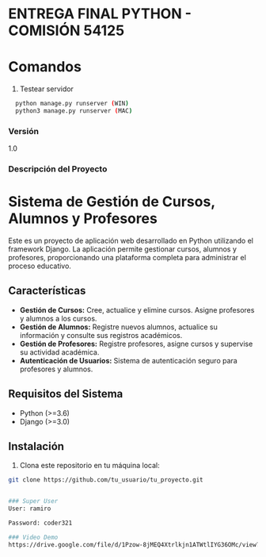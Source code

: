 # ENTREGA FINAL PYTHON - COMISIÓN 54125

# Comandos


1. Testear servidor

```bash
  python manage.py runserver (WIN)
  python3 manage.py runserver (MAC)
```

### Versión
1.0

### Descripción del Proyecto
# Sistema de Gestión de Cursos, Alumnos y Profesores

Este es un proyecto de aplicación web desarrollado en Python utilizando el framework Django. La aplicación permite gestionar cursos, alumnos y profesores, proporcionando una plataforma completa para administrar el proceso educativo.

## Características

- **Gestión de Cursos:** Cree, actualice y elimine cursos. Asigne profesores y alumnos a los cursos.
- **Gestión de Alumnos:** Registre nuevos alumnos, actualice su información y consulte sus registros académicos.
- **Gestión de Profesores:** Registre profesores, asigne cursos y supervise su actividad académica.
- **Autenticación de Usuarios:** Sistema de autenticación seguro para profesores y alumnos.


## Requisitos del Sistema

- Python (>=3.6)
- Django (>=3.0)

## Instalación

1. Clona este repositorio en tu máquina local:

```bash
git clone https://github.com/tu_usuario/tu_proyecto.git


### Super User
User: ramiro

Password: coder321

### Video Demo
https://drive.google.com/file/d/1Pzow-8jMEQ4Xtrlkjn1ATWtlIYG36OMc/view?usp=sharing
